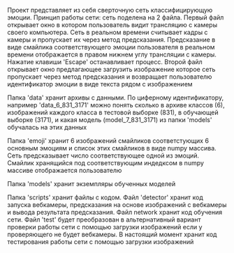 Проект представляет из себя сверточную сеть классифицирующую эмоции. Принцип работы сети: сеть поделена на 2 файла. Первый файл открывает окно в котором пользователь видит трансляцию с камеры своего компьютера. Сеть в реальном времени считывает кадры с камеры и пропускает их через метод предсказания. Предсказание в виде смайлика соответствующего эмоции пользователя в реальном времени отображается в правом нижнем углу трансляции с камеры. Нажатие клавиши 'Escape' останавливает процесс. Второй файл открывает окно предлагающее загрузить изображение которое сеть пропускает через метод предсказания и возвращает пользователю идентификатор эмоции в виде текста рядом с изображением

Папка 'data' хранит архивы с данными. По циферному идентификатору, например 'data_6_831_3171' можно понять сколько в архиве классов (6), изображений каждого класса в тестовой выборке (831), в обучающей выборке (3171), и какая модель (model_7_831_3171) из папки 'models' обучалась на этих данных

Папка 'emoji' хранит 6 изображений смайликов соответстующих 6 основным эмоциям и список этих смайликов в виде numpy массива. Сеть предсказывает число соответствующее одной из эмоций. Смайлик хранящийся под соответствующим индедксом в numpy массиве отображается пользователю

Папка 'models' хранит экземпляры обученных моделей

Папка 'scripts' хранит файлы с кодом. Файл 'detector' хранит код запуска вебкамеры, предсказания на основе изображений с вебкамеры и вывода результата предсказания. Файл network хранит код обучения сети. Файл 'test' будет преобразован в альтернативный вариант проверки работы сети с помощью загрузки изображений если у проверяющего не будет вебкамеры. В настоящий момент хранит код тестирования работы сети с помощью загрузки изображений

